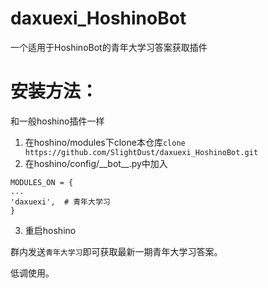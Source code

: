 # daxuexi_HoshinoBot
一个适用于HoshinoBot的青年大学习答案获取插件

# 安装方法：
和一般hoshino插件一样  

1. 在hoshino/modules下clone本仓库`clone https://github.com/SlightDust/daxuexi_HoshinoBot.git`  
2. 在hoshino/config/\_\_bot\_\_.py中加入
```
MODULES_ON = {
...
'daxuexi',  # 青年大学习
}
```
3. 重启hoshino

群内发送`青年大学习`即可获取最新一期青年大学习答案。  

低调使用。